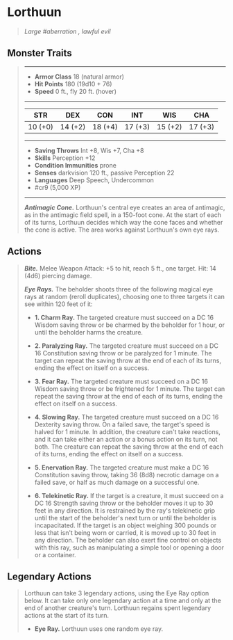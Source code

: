 # Lorthuun
>*Large #aberration , lawful evil*
## Monster Traits
>___
>- **Armor Class** 18 (natural armor)
>- **Hit Points** 180 (19d10 + 76)
>- **Speed** 0 ft., fly 20 ft. (hover)
>___
>|STR|DEX|CON|INT|WIS|CHA|
>|:---:|:---:|:---:|:---:|:---:|:---:|
>|10 (+0)|14 (+2)|18 (+4)|17 (+3)|15 (+2)|17 (+3)|
>___
>- **Saving Throws** Int +8, Wis +7, Cha +8
>- **Skills** Perception +12
>- **Condition Immunities** prone
>- **Senses** darkvision 120 ft., passive Perception 22
>- **Languages** Deep Speech, Undercommon
>- #cr9 (5,000 XP)
>___
>***Antimagic Cone.*** Lorthuun's central eye creates an area of antimagic, as in the antimagic field spell, in a 150-foot cone. At the start of each of its turns, Lorthuun decides which way the cone faces and whether the cone is active. The area works against Lorthuun's own eye rays.  
>
## Actions
>***Bite.*** Melee Weapon Attack: +5 to hit, reach 5 ft., one target. Hit: 14 (4d6) piercing damage.  
>
>***Eye Rays.*** The beholder shoots three of the following magical eye rays at random (reroll duplicates), choosing one to three targets it can see within 120 feet of it:  
>- **1. Charm Ray.** The targeted creature must succeed on a DC 16 Wisdom saving throw or be charmed by the beholder for 1 hour, or until the beholder harms the creature.
>
>- **2. Paralyzing Ray.** The targeted creature must succeed on a DC 16 Constitution saving throw or be paralyzed for 1 minute. The target can repeat the saving throw at the end of each of its turns, ending the effect on itself on a success.
>
>- **3. Fear Ray.** The targeted creature must succeed on a DC 16 Wisdom saving throw or be frightened for 1 minute. The target can repeat the saving throw at the end of each of its turns, ending the effect on itself on a success.
>
>- **4. Slowing Ray.** The targeted creature must succeed on a DC 16 Dexterity saving throw. On a failed save, the target's speed is halved for 1 minute. In addition, the creature can't take reactions, and it can take either an action or a bonus action on its turn, not both. The creature can repeat the saving throw at the end of each of its turns, ending the effect on itself on a success.
>
>- **5. Enervation Ray.** The targeted creature must make a DC 16 Constitution saving throw, taking 36 (8d8) necrotic damage on a failed save, or half as much damage on a successful one.
>
>- **6. Telekinetic Ray.** If the target is a creature, it must succeed on a DC 16 Strength saving throw or the beholder moves it up to 30 feet in any direction. It is restrained by the ray's telekinetic grip until the start of the beholder's next turn or until the beholder is incapacitated.
If the target is an object weighing 300 pounds or less that isn't being worn or carried, it is moved up to 30 feet in any direction. The beholder can also exert fine control on objects with this ray, such as manipulating a simple tool or opening a door or a container.
>
>
## Legendary Actions
>Lorthuun can take 3 legendary actions, using the Eye Ray option below. It can take only one legendary action at a time and only at the end of another creature's turn. Lorthuun regains spent legendary actions at the start of its turn.
>
>- **Eye Ray.** Lorthuun uses one random eye ray.